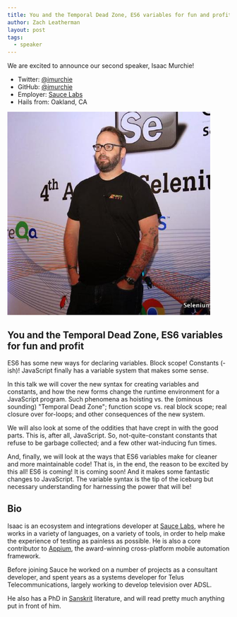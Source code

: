 ```yaml
---
title: You and the Temporal Dead Zone, ES6 variables for fun and profit—Isaac Murchie
author: Zach Leatherman
layout: post
tags:
  - speaker
---
```


We are excited to announce our second speaker, Isaac Murchie!

* Twitter: [@imurchie](https://twitter.com/imurchie)
* GitHub: [@imurchie](https://github.com/imurchie)
* Employer: [Sauce Labs](https://saucelabs.com/)
* Hails from: Oakland, CA

<img src="/assets/img/speakers/speaker-imurchie-large.jpg" alt="Photo of Isaac Murchie" class="avatar-inline">

## You and the Temporal Dead Zone, ES6 variables for fun and profit

ES6 has some new ways for declaring variables. Block scope! Constants (-ish)! JavaScript finally has a variable system that makes some sense.

In this talk we will cover the new syntax for creating variables and constants, and how the new forms change the runtime environment for a JavaScript program. Such phenomena as hoisting vs. the (ominous sounding) "Temporal Dead Zone"; function scope vs. real block scope; real closure over for-loops; and other consequences of the new system.

We will also look at some of the oddities that have crept in with the good parts. This is, after all, JavaScript. So, not-quite-constant constants that refuse to be garbage collected; and a few other wat-inducing fun times.

And, finally, we will look at the ways that ES6 variables make for cleaner and more maintainable code! That is, in the end, the reason to be excited by this all! ES6 is coming! It is coming soon! And it makes some fantastic changes to JavaScript. The variable syntax is the tip of the iceburg but necessary understanding for harnessing the power that will be!

## Bio

Isaac is an ecosystem and integrations developer at [Sauce Labs](https://saucelabs.com/), where he works in a variety of languages, on a variety of tools, in order to help make the experience of testing as painless as possible. He is also a core contributor to [Appium](http://appium.io/), the award-winning cross-platform mobile automation framework.

Before joining Sauce he worked on a number of projects as a consultant developer, and spent years as a systems developer for Telus Telecommunications, largely working to develop television over ADSL.

He also has a PhD in [Sanskrit](https://en.wikipedia.org/wiki/Sanskrit) literature, and will read pretty much anything put in front of him.